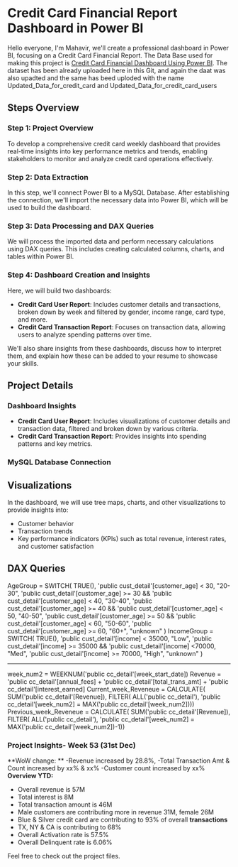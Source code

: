 # Credit Card Financial Report Dashboard in Power BI

Hello everyone, I'm Mahavir, we'll create a professional dashboard in Power BI, focusing on a Credit Card Financial Report.
The Data Base used for making this project is [Credit Card Financial Dashboard Using Power BI](https://www.kaggle.com/datasets/nibeditasahu/credit-card-financial-dashboard-using-power-bi).
The dataset has been already uploaded here in this Git, and again the daat was also upadted and the same has beed uploded with the name Updated_Data_for_credit_card and Updated_Data_for_credit_card_users

## Steps Overview

### Step 1: Project Overview
To develop a comprehensive credit card weekly dashboard that provides real-time insights into key performance metrics and trends, enabling stakeholders to monitor and analyze credit card operations 
effectively.

### Step 2: Data Extraction
In this step, we'll connect Power BI to a MySQL Database. After establishing the connection, we'll import the necessary data into Power BI, which will be used to build the dashboard.

### Step 3: Data Processing and DAX Queries
We will process the imported data and perform necessary calculations using DAX queries. This includes creating calculated columns, charts, and tables within Power BI.

### Step 4: Dashboard Creation and Insights
Here, we will build two dashboards:
- **Credit Card User Report**: Includes customer details and transactions, broken down by week and filtered by gender, income range, card type, and more.
- **Credit Card Transaction Report**: Focuses on transaction data, allowing users to analyze spending patterns over time.

We'll also share insights from these dashboards, discuss how to interpret them, and explain how these can be added to your resume to showcase your skills.


## Project Details

### Dashboard Insights
- **Credit Card User Report**: Includes visualizations of customer details and transaction data, filtered and broken down by various criteria.
- **Credit Card Transaction Report**: Provides insights into spending patterns and key metrics.

### MySQL Database Connection

## Visualizations
In the dashboard, we will use tree maps, charts, and other visualizations to provide insights into:
- Customer behavior
- Transaction trends
- Key performance indicators (KPIs) such as total revenue, interest rates, and customer satisfaction

## DAX Queries
AgeGroup = SWITCH(
 TRUE(),
 'public cust_detail'[customer_age] < 30, "20-30",
 'public cust_detail'[customer_age] >= 30 && 'public cust_detail'[customer_age] < 40, "30-40",
 'public cust_detail'[customer_age] >= 40 && 'public cust_detail'[customer_age] < 50, "40-50",
 'public cust_detail'[customer_age] >= 50 && 'public cust_detail'[customer_age] < 60, "50-60",
 'public cust_detail'[customer_age] >= 60, "60+",
 "unknown"
 )
IncomeGroup = SWITCH(
 TRUE(),
 'public cust_detail'[income] < 35000, "Low",
 'public cust_detail'[income] >= 35000 && 'public cust_detail'[income] <70000, "Med",
 'public cust_detail'[income] >= 70000, "High",
 "unknown"
)

-----------------------------------------------
week_num2 = WEEKNUM('public cc_detail'[week_start_date])
Revenue = 'public cc_detail'[annual_fees] + 'public cc_detail'[total_trans_amt] + 'public cc_detail'[interest_earned]
Current_week_Reveneue = CALCULATE(
 SUM('public cc_detail'[Revenue]),
 FILTER(
 ALL('public cc_detail'),
 'public cc_detail'[week_num2] = MAX('public cc_detail'[week_num2]))) 
Previous_week_Reveneue = CALCULATE(
 SUM('public cc_detail'[Revenue]),
 FILTER(
 ALL('public cc_detail'),
 'public cc_detail'[week_num2] = MAX('public cc_detail'[week_num2])-1))

### Project Insights- Week 53 (31st Dec)

**WoW change: **
  -Revenue increased by 28.8%, 
  -Total Transaction Amt & Count increased by xx% & xx%
  -Customer count increased by xx%
****Overview YTD:****
- Overall revenue is 57M
- Total interest is 8M
- Total transaction amount is 46M
- Male customers are contributing more in revenue 31M, female 26M
- Blue & Silver credit card are contributing to 93% of overall 
**transactions**
- TX, NY & CA is contributing to 68%
- Overall Activation rate is 57.5%
- Overall Delinquent rate is 6.06%


Feel free to check out the project files.





